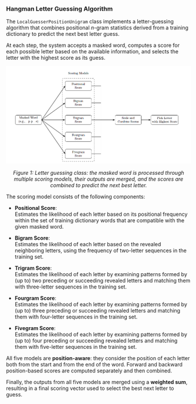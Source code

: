 ### Hangman Letter Guessing Algorithm

The `LocalGuesserPositionUnigram` class implements a letter-guessing algorithm that combines positional *n*-gram statistics derived from a training dictionary to predict the next best letter guess.

At each step, the system accepts a masked word, computes a score for each possible letter based on the available information, and selects the letter with the highest score as its guess.

<div align="center">
  <img src="Diagram.png" alt="Letter Guessing System Diagram" width="700"/>
  <p><em>Figure 1: Letter guessing class: the masked word is processed through multiple scoring models, their outputs are merged, and the scores are combined to predict the next best letter.</em></p>
</div>

The scoring model consists of the following components:

- **Positional Score**:  
  Estimates the likelihood of each letter based on its positional frequency within the set of training dictionary words that are compatible with the given masked word.

- **Bigram Score**:  
  Estimates the likelihood of each letter based on the revealed neighboring letters, using the frequency of two-letter sequences in the training set.

- **Trigram Score**:  
  Estimates the likelihood of each letter by examining patterns formed by (up to) two preceding or succeeding revealed letters and matching them with three-letter sequences in the training set.

- **Fourgram Score**:  
  Estimates the likelihood of each letter by examining patterns formed by (up to) three preceding or succeeding revealed letters and matching them with four-letter sequences in the training set.

- **Fivegram Score**:  
  Estimates the likelihood of each letter by examining patterns formed by (up to) four preceding or succeeding revealed letters and matching them with five-letter sequences in the training set.

All five models are **position-aware**: they consider the position of each letter both from the start and from the end of the word. Forward and backward position-based scores are computed separately and then combined.

Finally, the outputs from all five models are merged using a **weighted sum**, resulting in a final scoring vector used to select the best next letter to guess.
